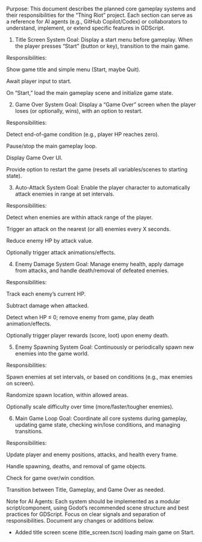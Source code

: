 Purpose:
This document describes the planned core gameplay systems and their responsibilities for the “Thing Riot” project. Each section can serve as a reference for AI agents (e.g., GitHub Copilot/Codex) or collaborators to understand, implement, or extend specific features in GDScript.

1. Title Screen System
Goal:
Display a start menu before gameplay. When the player presses “Start” (button or key), transition to the main game.

Responsibilities:

Show game title and simple menu (Start, maybe Quit).

Await player input to start.

On “Start,” load the main gameplay scene and initialize game state.

2. Game Over System
Goal:
Display a “Game Over” screen when the player loses (or optionally, wins), with an option to restart.

Responsibilities:

Detect end-of-game condition (e.g., player HP reaches zero).

Pause/stop the main gameplay loop.

Display Game Over UI.

Provide option to restart the game (resets all variables/scenes to starting state).

3. Auto-Attack System
Goal:
Enable the player character to automatically attack enemies in range at set intervals.

Responsibilities:

Detect when enemies are within attack range of the player.

Trigger an attack on the nearest (or all) enemies every X seconds.

Reduce enemy HP by attack value.

Optionally trigger attack animations/effects.

4. Enemy Damage System
Goal:
Manage enemy health, apply damage from attacks, and handle death/removal of defeated enemies.

Responsibilities:

Track each enemy’s current HP.

Subtract damage when attacked.

Detect when HP ≤ 0; remove enemy from game, play death animation/effects.

Optionally trigger player rewards (score, loot) upon enemy death.

5. Enemy Spawning System
Goal:
Continuously or periodically spawn new enemies into the game world.

Responsibilities:

Spawn enemies at set intervals, or based on conditions (e.g., max enemies on screen).

Randomize spawn location, within allowed areas.

Optionally scale difficulty over time (more/faster/tougher enemies).

6. Main Game Loop
Goal:
Coordinate all core systems during gameplay, updating game state, checking win/lose conditions, and managing transitions.

Responsibilities:

Update player and enemy positions, attacks, and health every frame.

Handle spawning, deaths, and removal of game objects.

Check for game over/win condition.

Transition between Title, Gameplay, and Game Over as needed.

Note for AI Agents:
Each system should be implemented as a modular script/component, using Godot’s recommended scene structure and best practices for GDScript. Focus on clear signals and separation of responsibilities.
Document any changes or additions below.
- Added title screen scene (title_screen.tscn) loading main game on Start.
